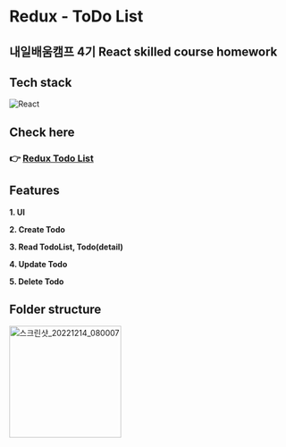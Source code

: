 # Redux - ToDo List

## 내일배움캠프 4기 React skilled course homework

## Tech stack

<img alt="React" src="https://img.shields.io/badge/-React-45b8d8?style=flat-square&logo=react&logoColor=white" />

## Check here

### 👉 [Redux Todo List](https://react-todo-list-omega-three.vercel.app/)

<!-- 배포하고 주소 다시 넣기  -->

## Features

**1. UI**

**2. Create Todo**

**3. Read TodoList, Todo(detail)**

**4. Update Todo**

**5. Delete Todo**

## Folder structure

<img width="200" alt="스크린샷_20221214_080007" src="https://user-images.githubusercontent.com/112805225/207579454-4c810a7b-4c79-468b-94c1-cb8ac6f2044b.png">
